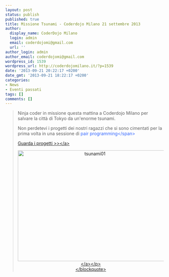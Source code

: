 ```yaml
---
layout: post
status: publish
published: true
title: Missione Tsunami - Coderdojo Milano 21 settembre 2013
author:
  display_name: CoderDojo Milano
  login: admin
  email: coderdojomi@gmail.com
  url: ''
author_login: admin
author_email: coderdojomi@gmail.com
wordpress_id: 1539
wordpress_url: http://coderdojomilano.it/?p=1539
date: '2013-09-21 20:22:17 +0200'
date_gmt: '2013-09-21 18:22:17 +0200'
categories:
- News
- Eventi passati
tags: []
comments: []
---
```

<blockquote>Ninja coder in missione questa mattina a&nbsp;Coderdojo Milano&nbsp;per salvare la citt&agrave; di Tokyo da un'enorme tsunami.</p>
<p>Non perdetevi i progetti dei nostri ragazzi che si sono cimentati per la prima volta in una sessione di <span style="color: #3366ff;">pair programming<&#47;span></p>
<p><a href="http:&#47;&#47;scratch.mit.edu&#47;studios&#47;253386&#47;" target="_blank">Guarda i progetti >><&#47;a></p>
<p style="text-align: center;"><a href="http:&#47;&#47;scratch.mit.edu&#47;studios&#47;253386&#47;" target="_blank"><img class="alignnone size-full wp-image-1540" alt="tsunami01" src="http:&#47;&#47;coderdojomilano.it&#47;wp-content&#47;uploads&#47;2013&#47;09&#47;tsunami01.jpg" width="475" height="352" &#47;><&#47;a><&#47;p><br />
<&#47;blockquote></p>
